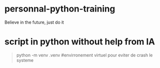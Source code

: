 # personnal-python-training
Believe in the future, just do it

# script in python without help from IA

> python -m venv .venv #envirronement virtuel pour eviter de crash le systeme
